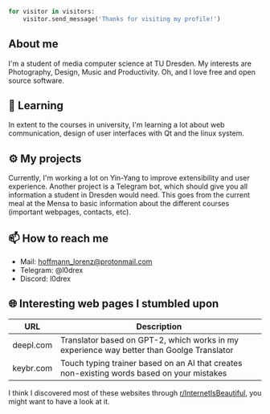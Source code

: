 ```python
for visitor in visitors:
    visitor.send_message('Thanks for visiting my profile!')
```

## About me

I'm a student of media computer science at TU Dresden.
My interests are Photography, Design, Music and Productivity. Oh, and I love free and open source software.

## :telescope: Learning
In extent to the courses in university, I'm learning a lot about web communication, design of user interfaces with Qt and the linux system.

## :gear: My projects
Currently, I'm working a lot on Yin-Yang to improve extensibility and user experience.
Another project is a Telegram bot, which should give you all information a student in Dresden would need. This goes from the current meal at the Mensa to basic information about the different courses (important webpages, contacts, etc).

## :mailbox: How to reach me
- Mail: hoffmann_lorenz@protonmail.com
- Telegram: @l0drex
- Discord: l0drex

## :globe_with_meridians: Interesting web pages I stumbled upon

| URL | Description
| --- | --- |
| deepl.com | Translator based on GPT-2, which works in my experience way better than Goolge Translator
| keybr.com | Touch typing trainer based on an AI that creates non-existing words based on your mistakes

I think I discovered most of these websites through [r/InternetIsBeautiful](https://www.reddit.com/r/InternetIsBeautiful/), you might want to have a look at it.
